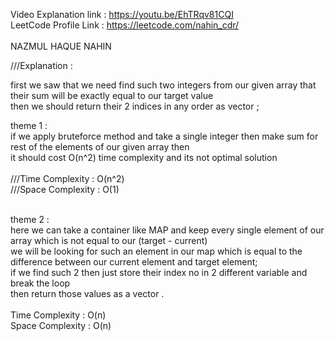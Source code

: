 
Video Explanation link : https://youtu.be/EhTRqv81CQI
<br>
LeetCode Profile Link : https://leetcode.com/nahin_cdr/
<br>
<br>
NAZMUL HAQUE NAHIN  <br>
      
 ///Explanation : <br> 
       
first we saw that 
       we need find such two integers from our given array that their sum will be exactly equal to our target value  <br>
       then we should return their 2 indices in any order as vector ; <br> 
       
theme 1 :  <br>
       if we apply bruteforce method and take a single integer then make sum for rest of the elements of our given array then <br>
       it should cost O(n^2) time complexity and its not optimal solution <br><br>
        ///Time Complexity : O(n^2) <br>
       ///Space Complexity : O(1) <br>
        <br> 
       
theme 2 :  <br>
       here we can take a container like MAP and keep every single element of our array which is not equal to our (target - current)  <br>
       we will be looking for such an element in our map which is equal to the difference between our current element and target element; <br>
       if we find such 2 then just store their index no in 2 different variable and break the loop  <br>
       then return those values as a vector . <br> <br>
       Time Complexity : O(n) <br>
       Space Complexity : O(n) <br>
        <br> <br>
       
